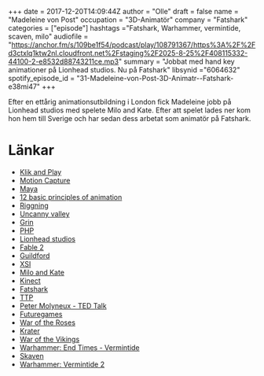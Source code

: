 +++
date = 2017-12-20T14:09:44Z
author = "Olle"
draft = false
name = "Madeleine von Post"
occupation = "3D-Animatör"
company = "Fatshark"
categories = ["episode"]
hashtags ="Fatshark, Warhammer, vermintide, scaven, milo"
audiofile = "https://anchor.fm/s/109be1f54/podcast/play/108791367/https%3A%2F%2Fd3ctxlq1ktw2nl.cloudfront.net%2Fstaging%2F2025-8-25%2F408115332-44100-2-e8532d88743211ce.mp3"
summary = "Jobbat med hand key animationer på Lionhead studios. Nu på Fatshark"
libsynid ="6064632"
spotify_episode_id = "31-Madeleine-von-Post-3D-Animatr--Fatshark-e38mi47"
+++

Efter en ettårig animationsutbildning i London fick Madeleine jobb på
Lionhead studios med spelete Milo and Kate. Efter att spelet lades ner
kom hon hem till Sverige och har sedan dess arbetat som animatör på
Fatshark.

# Länkar
* [Klik and Play](https://en.wikipedia.org/wiki/Clickteam)
* [Motion Capture](https://en.wikipedia.org/wiki/Motion_capture)
* [Maya](https://www.autodesk.eu/products/maya/)
* [12 basic principles of animation](https://en.wikipedia.org/wiki/12_basic_principles_of_animation)
* [Riggning](https://en.wikipedia.org/wiki/Skeletal_animation)
* [Uncanny valley](https://en.wikipedia.org/wiki/Uncanny_valley)
* [Grin](https://en.wikipedia.org/wiki/Grin_(company))
* [PHP](https://en.wikipedia.org/wiki/PHP)
* [Lionhead studios](https://en.wikipedia.org/wiki/Lionhead_Studios)
* [Fable 2](https://www.youtube.com/watch?v=t9UGsNbUrOc)
* [Guildford](https://en.wikipedia.org/wiki/Guildford)
* [XSI](https://en.wikipedia.org/wiki/Autodesk_Softimage)
* [Milo and Kate](https://www.youtube.com/watch?v=CPIbGnBQcJY)
* [Kinect](https://en.wikipedia.org/wiki/Kinect)
* [Fatshark](http://www.fatsharkgames.com/)
* [TTP](https://www.urbandictionary.com/define.php?term=TTP)
* [Peter Molyneux - TED Talk](https://www.ted.com/talks/peter_molyneux_demos_milo_the_virtual_boy)
* [Futuregames](http://futuregames.se/)
* [War of the Roses](https://www.youtube.com/watch?v=Q98YydTjn9A)
* [Krater](https://www.youtube.com/watch?v=gMRX3rbnDvE)
* [War of the Vikings](https://www.youtube.com/watch?v=I23kbQozAEQ&t=966s)
* [Warhammer: End Times - Vermintide](https://www.youtube.com/watch?v=qr4LNiBqnnk)
* [Skaven](http://warhammerfantasy.wikia.com/wiki/Skaven)
* [Warhammer: Vermintide 2 ](https://www.youtube.com/watch?v=AovSuioMM2w)
